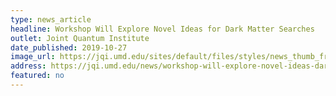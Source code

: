 ```yaml
---
type: news_article
headline: Workshop Will Explore Novel Ideas for Dark Matter Searches
outlet: Joint Quantum Institute
date_published: 2019-10-27
image_url: https://jqi.umd.edu/sites/default/files/styles/news_thumb_front/public/images/thumbnails/dark_matter_detection_thumb.png?itok=CrjTUxTg
address: https://jqi.umd.edu/news/workshop-will-explore-novel-ideas-dark-matter-searches
featured: no
---
```


